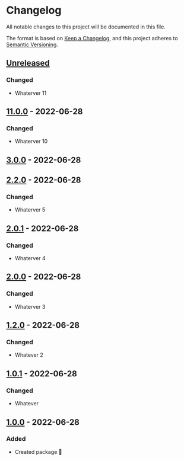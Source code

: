 # Changelog

All notable changes to this project will be documented in this file.

The format is based on [Keep a Changelog](https://keepachangelog.com/en/1.0.0/),
and this project adheres to [Semantic Versioning](https://semver.org/spec/v2.0.0.html).

## [Unreleased]

### Changed

-   Whaterver 11

## [11.0.0] - 2022-06-28

### Changed

-   Whaterver 10

## [3.0.0] - 2022-06-28

## [2.2.0] - 2022-06-28

### Changed

-   Whaterver 5

## [2.0.1] - 2022-06-28

### Changed

-   Whaterver 4

## [2.0.0] - 2022-06-28

### Changed

-   Whaterver 3

## [1.2.0] - 2022-06-28

### Changed

-   Whatever 2

## [1.0.1] - 2022-06-28

### Changed

-   Whatever

## [1.0.0] - 2022-06-28

### Added

-   Created package :tada:

[Unreleased]: https://github.com/neolution-ch/react-file-tree/compare/11.0.0...HEAD

[11.0.0]: https://github.com/neolution-ch/react-file-tree/compare/3.0.0...11.0.0

[3.0.0]: https://github.com/neolution-ch/react-file-tree/compare/2.2.0...3.0.0

[2.2.0]: https://github.com/neolution-ch/react-file-tree/compare/2.0.1...2.2.0

[2.0.1]: https://github.com/neolution-ch/react-file-tree/compare/2.0.0...2.0.1

[2.0.0]: https://github.com/neolution-ch/react-file-tree/compare/1.2.0...2.0.0

[1.2.0]: https://github.com/neolution-ch/react-file-tree/compare/1.0.1...1.2.0

[1.0.1]: https://github.com/neolution-ch/react-file-tree/compare/1.0.0...1.0.1

[1.0.0]: https://github.com/neolution-ch/react-file-tree/compare/03762a5cdeca55789a9fe8abd68c86424c5ea16b...1.0.0
